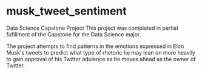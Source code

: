 # musk_tweet_sentiment
Data Science Capstone Project
This project was completed in partial fufillment of the Capstone for the Data Science major. 

The project attempts to find patterns in the emotions expressed in Elon Musk's tweets to predict what type of rhetoric he may lean on more heavily to gain approval of his Twitter aduience as he moves ahead as the owner of Twitter.
